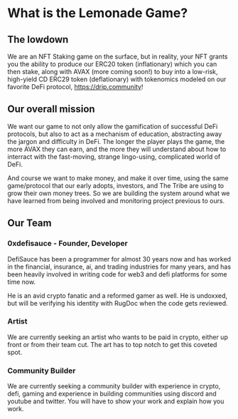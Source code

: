 # What is the Lemonade Game?

## The lowdown

We are an NFT Staking game on the surface, but in reality, your NFT grants you the ability to produce our ERC20 token (inflationary) which you can then stake, along with AVAX (more coming soon!) to buy into a low-risk, high-yield CD ERC29 token (deflationary) with tokenomics modeled on our favorite DeFi protocol, https://drip.community!

## Our overall mission

We want our game to not only allow the gamification of successful DeFi protocols, but also to act as a mechanism of education, abstracting away the jargon and difficulty in DeFi. The longer the player plays the game, the more AVAX they can earn, and the more they will understand about how to interract with the fast-moving, strange lingo-using, complicated world of DeFi.

And course we want to make money, and make it over time, using the same game/protocol that our early adopts, investors, and The Tribe are using to grow their own money trees. So we are building the system around what we have learned from being involved and monitoring project previous to ours.

## Our Team

### 0xdefisauce - Founder, Developer

DefiSauce has been a programmer for almost 30 years now and has worked in the financial, insurance, ai, and trading industries for many years, and has been heavily involved in writing code for web3 and defi platforms for some time now.

He is an avid crypto fanatic and a reformed gamer as well. He is undoxxed, but will be verifying his identity with RugDoc when the code gets reviewed.

### Artist

We are currently seeking an artist who wants to be paid in crypto, either up front or from their team cut. The art has to top notch to get this coveted spot.

### Community Builder

We are currently seeking a community builder with experience in crypto, defi, gaming and experience in building communities using discord and youtube and twitter. You will have to show your work and explain how you work.
